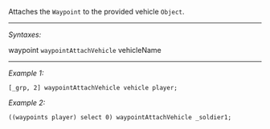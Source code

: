 Attaches the `Waypoint` to the provided vehicle `Object`.


---
*Syntaxes:*

waypoint `waypointAttachVehicle` vehicleName

---
*Example 1:*

```sqf
[_grp, 2] waypointAttachVehicle vehicle player;
```

*Example 2:*

```sqf
((waypoints player) select 0) waypointAttachVehicle _soldier1;
```